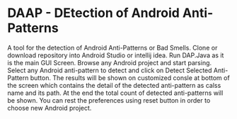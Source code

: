 # DAAP - DEtection of Android Anti-Patterns
A tool for the detection of Android Anti-Patterns or Bad Smells.
Clone or download repository into Android Studio or intellij idea.
Run DAP.Java as it is the main GUI Screen.
Browse any Android project and start parsing.
Select any Android anti-pattern to detect and click on Detect Selected Anti-Pattern button.
The results will be shown on customized consle at bottom of the screen which contains the detail of the detected anti-pattern as
calss name and its path. 
At the end the total count of detected anti-patterns will be shown.
You can rest the preferences using reset button in order to choose new Android project.
